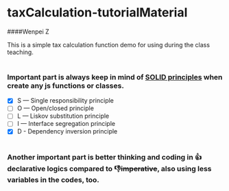 # taxCalculation-tutorialMaterial

####Wenpei Z

This is a simple tax calculation function demo for using during the class teaching. <br><br>
### Important part is always keep in mind of **[SOLID principles](https://itnext.io/solid-principles-explanation-and-examples-715b975dcad4#:~:text=SOLID%20is%20an%20acronym%20for,identified%20later%20by%20Michael%20Feathers.)** when create any js functions or classes.<br>
- [x] S — Single responsibility principle
- [ ] O — Open/closed principle
- [ ] L — Liskov substitution principle
- [ ] I — Interface segregation principle
- [x] D - Dependency inversion principle<br><br>

### Another important part is better thinking and coding in :thumbsup:**declarative** logics compared to :-1:~~imperative~~, also using **less variables** in the codes, too.
